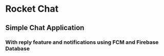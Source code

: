 # Rocket Chat

## Simple Chat Application

### With reply feature and notifications using FCM and Firebase Database
